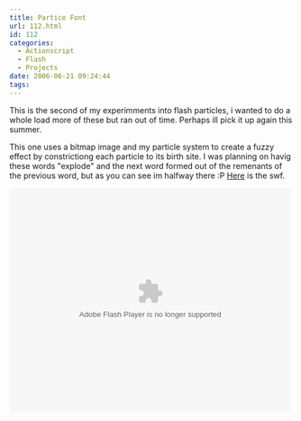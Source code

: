 ```yaml
---
title: Partice Font
url: 112.html
id: 112
categories:
  - Actionscript
  - Flash
  - Projects
date: 2006-06-21 09:24:44
tags:
---
```


This is the second of my experimments into flash particles, i wanted to do a whole load more of these but ran out of time. Perhaps ill pick it up again this summer.

<!-- more -->

This one uses a bitmap image and my particle system to create a fuzzy effect by constrictiong each particle to its birth site. I was planning on havig these words &quot;explode&quot; and the next word formed out of the remenants of the previous word, but as you can see im halfway there :P [Here](https://www.mikecann.co.uk/wp-content/uploads/Flash/pFont.swf) is the swf.

<embed width="500" height="400" menu="true" loop="true" play="true" src="/wp-content/uploads/Flash/pFont.swf" pluginspage="https://www.macromedia.com/go/getflashplayer" type="application/x-shockwave-flash"></embed>
